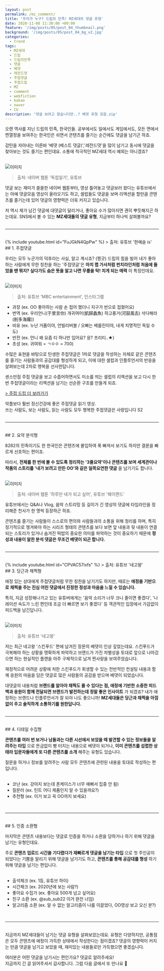 ```yaml
---
layout: post
permalink: /mz_comment/
title: '우리가 누구? 드립의 민족! MZ세대의 댓글 유형'
date: 2020-11-08 11:30:00 +09:00
feature: '/img/posts/05/post_04_thumbnail.png'
background: '/img/posts/05/post_04_bg_v2.jpg'
categories:
  - trend
tags:
  - MZ세대
  - 드립
  - 드립의민족
  - 댓글
  - 베댓
  - 레전드댓
  - 주접댓글
  - 주접드립
  - MZ
  - comment
  - webfiction
  - kakao
  - naver
  - CU
description: '댓글 보려고 왔습니다만..? 베댓 유형 모음.zip'
---
```


오랜 역사를 지닌 드립의 민족, 한국인들. 공부에서도 일에서도 게임에서도, 모든 면에서 찐열정을 보여주는 한국인은 쉬면서 콘텐츠를 즐기는 순간에도 댓글을 남기곤 하죠. <br>

감탄을 자아내는 이른바 '베댓 (베스트 댓글)','레전드댓'을 많이 남기고 동시에 댓글을 찾아보는 것도 즐기는 편인데요. 소통에 적극적인 MZ세대 역시 예외는 아니겠죠? <br><br>

![이미지](/img/posts/05/01.jpg)
> 출처: 네이버 웹툰 '독립일기', 유튜브

댓글 보는 재미가 쏠쏠한 네이버 웹툰부터, 영상 틀어놓고 댓글보러 왔다는 유튜브에서는 아예 댓글모음 영상이 올라오기도 하고, 셀럽들도 댓글을 보며 리액션을 할만큼 콘텐츠를 즐기는데 있어 댓글의 영향력은 더욱 커지고 있습니다. <br>

저 역시 제가 남긴 댓글에 대댓글이 달리거나, 좋아요 수가 많아지면 괜히 뿌듯해지곤 하는데요. SNS에서 볼 수 있는 **MZ세대들의 댓글 유형**, 지금부터 하나씩 살펴볼까요? <br><br>

---

<br>
{% include youtube.html id="FuJGkN4QpPw" %}
> 출처: 유튜브 '한예슬 is'

<br>
## 1. 주접댓글

우리는 모두 누군가의 덕후라는 사실, 알고 계시죠? (찡긋) 드립의 힘을 빌어 내가 좋아하는 사람에게 무한 칭찬을 하는 '주접댓글'은 **마치 랩 가사처럼 펀치라인처럼 처음에 들었을 땐 뭐지? 싶다가도 숨은 뜻을 알고 나면 무릎을 탁! 치게 되는 매력** 이 특징인데요. <br><br>

![이미지](/img/posts/05/02.jpg)
> 출처: 유튜브 'MBC entertainment', 인스타그램

* 과장 (ex. OO 좋아하는 사람 손 접어 했더니 지구가 반으로 접혔어요)
* 번역 (ex. 우리언니(于里言你) 개귀여어(凱歸蠡魚) 하고풍거(河鼓風去) 삭다해라(削多海蘿))
* 비유 (ex. 누난 거품이야, 언빌리버블 / 오빠는 베를린이야, 내게 치명적인 독일 수도)
* 반전 (ex. 언니 왜 요즘 티 하나만 입어요? 응? 프리티..★)
* 초성 (ex. 귀여워 = ㄱㅇㅇ = 700)

수많은 표현을 바탕으로 탄생한 주접댓글은 1차로 댓글을 작성하는 자체로 같은 콘텐츠를 즐기는 사람들과의 공감대를 형성하게 되고, 이에 대한 셀럽과 인플루언서의 반응을 살펴보는데 2차로 행복을 선사한답니다. <br>

센스만점 주접 댓글을 보고 수줍어하면서도 미소를 띄는 셀럽의 리액션을 보고 다시 한 번 주접댓글이라는 리액션을 남기는 선순환 구조를 만들게 되죠. <br>

[> 주접 드립 더 보러가기](https://namu.wiki/w/%EC%A3%BC%EC%A0%91%20%EB%93%9C%EB%A6%BD?from=%EC%A3%BC%EC%A0%91%20%EB%8C%93%EA%B8%80)

악플보다 훨씬 정신건강에 좋은 주접댓글 읽기 영상. <br>
쓰는 사람도, 보는 사람도, 읽는 사람도 모두 행복한 주접댓글은 사랑입니다 S2 <br><br>

---

<br>
## 2. 요약 분석형

8282의 민족이기도 한 한국인은 콘텐츠에 몰입하여 푹 빠져서 보기도 하지만 결론을 빠르게 선호하는 편이죠. <br>

따라서, **전체를 한 번에 볼 수 있도록 정리하는 '3줄요약'이나 콘텐츠를 보며 세계관이나 작품의 스토리를 '내가 보려고 만든 OO'와 같은 일목요연한 댓글** 을 남기기도 합니다. <br><br>

![이미지](/img/posts/05/03.jpg)
> 출처: 네이버 웹툰 '하루만 네가 되고 싶어', 유튜브 '웨이랜드'

유튜브에서는 Q&A나 Vlog, 음악 스트리밍 등 길이가 긴 영상의 댓글에 타임라인을 정리해준 천사가 한 명씩 등장하곤 하죠. <br>

콘텐츠를 즐기는 사람들이 스스로의 편의와 사람들과의 소통을 위해 정리를 하며, 특히 정기적으로 챙겨봐야 하는 시리즈 형태의 콘텐츠를 보다 보면 앞 내용과 뒷 내용이 연결되는 스토리가 있거나 숨겨진 떡밥의 중요한 의미를 파악하는 것이 중요하기 때문에 **정성과 내용이 알찬 분석 댓글은 무조건 베댓이 되곤 합니다.** <br><br>

---

<br>
{% include youtube.html id="CPVAC57ixfs" %}
> 출처: 유튜브 '네고왕'

<br>
## 3. 당근과 채찍형

애정 있는 상대에게 주접댓글처럼 무한 칭찬을 남기기도 하지만, 때로는 **애정을 기반으로 채찍을 주는 진심 어린 댓글에서 진정한 정성과 마음을 느낄 수 있습니다.** <br>

특히, 지금 성장해나가고 있는 유튜버에게는 '음악 소리가 너무 크니 줄이면 좋겠다', '나레이션 속도가 느린 편인데 조금 더 빠르면 보기 좋겠다' 등 객관적인 입장에서 가감없이 피드백을 남긴답니다. <br><br>

![이미지](/img/posts/05/04.jpg)
> 출처: 유튜브 '네고왕'

저는 최근 네고왕 '스킨푸드' 편에 남겨진 장문의 베댓이 인상 깊었는데요. 스킨푸드가 극복해야 하는 상황을 명확하게 파악하고 브랜드가 가진 차별성을 토대로 앞으로 나아갔으면 하는 현실적인 플랜을 아주 구체적으로 남겨 찐사랑을 보여주었습니다. <br>

재정적으로 어려운 상황에 처한 스킨푸드가 회생할 수 있는 전반적인 컨설팅 내용과 함께 응원의 마음을 담은 댓글로 많은 사람들의 공감을 받으며 베댓이 되었습니다. <br>

대댓글의 내용처럼 **브랜드를 알아야 채찍도 줄 수 있다는 점, 애정에 기반한 소중한 피드백과 응원이 함께 전달되면 브랜드가 발전하는데 정말 좋은 인사이트** 가 되겠죠? 내가 애정하는 브랜드나 인플루언서가 잘 되야 나도 좋으니까! **MZ세대들은 당근과 채찍을 아낌없이 주고 솔직하게 소통하기를 원한답니다.** <br><br>

---

<br>
## 4. 디테일 수집형

**콘텐츠를 여러 번 보거나 남들과는 다른 시선에서 보았을 때 발견할 수 있는 정보들을 알려주는 타입** 으로 뜬금없이 빵 터지는 내용으로 베댓이 되거나, **이미 콘텐츠를 섭렵한 상태라 입문자들에게 또 다른 콘텐츠를 소개** 해주는 유형도 있습니다. <br>

질문을 하거나 정보를 알려주는 사람 모두 콘텐츠에 관련된 내용을 토대로 작성하는 편입니다. <br><br>

* 코난 (ex. 강아지 보는데 폰케이스가 너무 예뻐서 집중 안 됨)
* 질문러 (ex. 틴트 어디 제품인지 알 수 있을까요?)
* 추천형 (ex. 이거 보고 꼭 OO까지 보세요)

<br>

---

<br>
## 5. 인증 소환형

마지막은 콘텐츠 내용보다는 댓글로 인증을 하거나 소환을 당하거나 하기 위해 댓글을 남기는 유형인데요. <br>

주로 **콘텐츠 업로드 시간을 기다렸다가 재빠르게 댓글을 남기는 타입** 으로 첫 주인공이 되었다는 기쁨을 알리기 위해 댓글을 남기기도 하고, **콘텐츠를 통해 공감대를 형성** 하기 위해 댓글을 남기는 편입니다. <br><br>

* 출석체크 (ex. 1등, 유튜브 하이)
* 시간체크 (ex. 2020년에 보는 사람?)
* 좋아요 수집가 (ex. 좋아요 500개 넘고 싶어요)
* 친구 소환 (ex. @sub_sub22 이거 완전 너임)
* 알고리즘 소환 (ex. 알 수 없는 알고리즘이 나를 이끌었다, OO영상 보고 오신 분?)

<br>

---

<br>
지금까지 MZ세대들이 남기는 댓글 유형을 살펴보았는데요. 유형은 다양하지만, 공통점은 모두 콘텐츠에 애정이 가득한 상태에서 작성한다는 점이겠죠? 댓글의 영향력이 커지는 만큼 댓글을 남기고 보았을 때, 재미있는 내용들로만 가득했으면 좋겠습니다. <br>

여러분은 어떤 댓글을 남기시는 편인가요? 댓글로 알려주세요! <br>
지금까지 긴 글 읽어주셔서 감사합니다. 그럼 다음 글에서 또 만나요 👋 <br><br>
